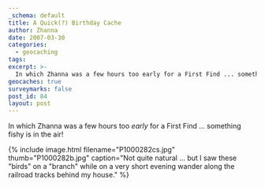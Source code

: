 ```yaml
---
_schema: default
title: A Quick(?) Birthday Cache
author: Zhanna
date: 2007-03-30
categories:
  - geocaching
tags:
excerpt: >- 
  In which Zhanna was a few hours too early for a First Find ... something fishy is in the air!
geocaches: true
surveymarks: false
post_id: 84
layout: post                                   
---
```


In which Zhanna was a few hours too _early_ for a First Find ... something fishy is in the air!

{% include image.html filename="P1000282cs.jpg" thumb="P1000282b.jpg" caption="Not quite natural ... but I saw these &quot;birds&quot; on a &quot;branch&quot; while on a very short evening wander along the railroad tracks behind my house." %}
